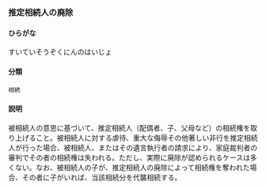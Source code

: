 <div style="display:none;">

## [あ行](securities-terms?id=あ行)
## [か行](securities-terms?id=か行)
## [さ行](securities-terms?id=さ行)

</div>

### 推定相続人の廃除

#### ひらがな

すいていそうぞくにんのはいじょ

#### 分類

`相続`

#### 説明

被相続人の意思に基づいて、推定相続人（配偶者、子、父母など）の相続権を取り上げること。被相続人に対する虐待、重大な侮辱その他著しい非行を推定相続人が行った場合、被相続人、またはその遺言執行者の請求により、家庭裁判者の審判でその者の相続権は失われる。ただし、実際に廃除が認められるケースは多くない。なお、被相続人の子が、推定相続人の廃除によって相続権を奪われた場合、その者に子がいれば、当該相続分を代襲相続する。

<div style="display:none;">

## [た行](securities-terms?id=た行)
## [な行](securities-terms?id=な行)
## [は行](securities-terms?id=は行)
## [ま行](securities-terms?id=ま行)
## [や行](securities-terms?id=や行)
## [ら行](securities-terms?id=ら行)
## [わ行](securities-terms?id=わ行)
## [英数字・記号](securities-terms?id=英数字・記号)

</div>

